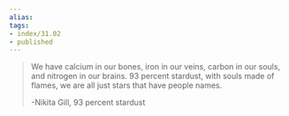 ```yaml
---
alias: 
tags:
- index/31.02
- published
---
```


> We have calcium in our bones, iron in our veins, carbon in our souls, and nitrogen in our brains. 93 percent stardust, with souls made of flames, we are all just stars that have people names.
> 
> -Nikita Gill, 93 percent stardust